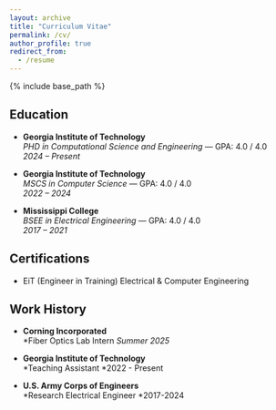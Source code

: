 ```yaml
---
layout: archive
title: "Curriculum Vitae"
permalink: /cv/
author_profile: true
redirect_from:
  - /resume
---
```


{% include base_path %}

## Education

- **Georgia Institute of Technology**  
  *PHD in Computational Science and Engineering* — GPA: 4.0 / 4.0  
  *2024 – Present*

- **Georgia Institute of Technology**  
  *MSCS in Computer Science* — GPA: 4.0 / 4.0  
  *2022 – 2024*

- **Mississippi College**  
  *BSEE in Electrical Engineering* — GPA: 4.0 / 4.0  
  *2017 – 2021*


## Certifications

- EiT (Engineer in Training) Electrical & Computer Engineering

## Work History

- **Corning Incorporated**  
  *Fiber Optics Lab Intern
  *Summer 2025*

- **Georgia Institute of Technology**  
  *Teaching Assistant
  *2022 - Present

- **U.S. Army Corps of Engineers**  
  *Research Electrical Engineer 
  *2017-2024
